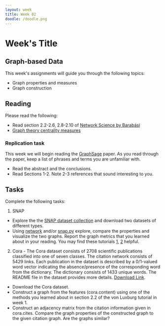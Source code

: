 ```yaml
---
layout: week
title: Week 02
doodle: /doodle.png
---
```


# Week's Title

## Graph-based Data

This week's assignments will guide you through the following topics:
* Graph properties and measures
* Graph construction 

## Reading

Please read the following:
* Read section 2.2-2.6, 2.8-2.10 of [Network Science by Barabási](http://networksciencebook.com/chapter/2#networks-graphs)
* [Graph theory centrality measures](https://towardsdatascience.com/notes-on-graph-theory-centrality-measurements-e37d2e49550a)


### Replication task
This week we will begin reading the [GraphSage](https://www-cs.stanford.edu/~jure/pubs/graphsage-nips17.pdf) paper. As you read through the paper, keep a list of phrases and terms you are unfamiliar  with.
* Read the abstract and the conclusions.
* Read Sections 1-2. Note 2-3 references that sound interesting to you.

## Tasks

Complete the following tasks:
1. SNAP
* Explore the the [SNAP dataset collection](http://snap.stanford.edu/data/index.html) and download two datasets of different types.
* Using [network]( https://networkx.github.io/) and/or [snap.py]( http://snap.stanford.edu/snappy/index.html) explore, compare the properties and visualize the two graphs. Report the graph metrics that you learned about in your reading. You may find these tutorials [1](https://networkx.github.io/documentation/stable/tutorial.html), [2](http://snap.stanford.edu/proj/snap-www/SNAP-WWW15-part3.pdf) helpful.

2. Cora - 
The Cora dataset consists of 2708 scientific publications classified into one of seven classes. The citation network consists of 5429 links. Each publication in the dataset is described by a 0/1-valued word vector indicating the absence/presence of the corresponding word from the dictionary. The dictionary consists of 1433 unique words. The README file in the dataset provides more details.
[Download Link](https://linqs-data.soe.ucsc.edu/public/lbc/cora.tgz).
* Download the Cora dataset.
* Construct a graph from the features (cora.content) using one of the methods you learned about in section 2.2 of the von Luxburg tutorial in week 1.
* Construct an adjacency matrix from the citation information given in cora.cites. Compare the graph properties of the constructed graph to the given citation graph. Are the graphs similar?

